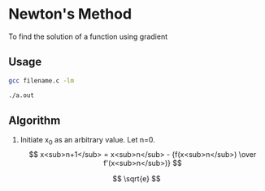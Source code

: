 # Newton's Method
To find the solution of a function using gradient

## Usage
```bash
gcc filename.c -lm
```
```bash
./a.out
```

## Algorithm
1. Initiate x<sub>0</sub> as an arbitrary value. Let n=0.
$$ x<sub>n+1</sub> = x<sub>n</sub> - {f(x<sub>n</sub>) \over f'(x<sub>n</sub>)} $$

$$ \sqrt{e} $$
